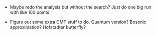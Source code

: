 * Maybe redo the analysis but without the search? Just do one big run with like 100 points

* Figure out some extra CMT stuff to do. Quantum version? Bosonic approximation? Hofstadter butterfly?